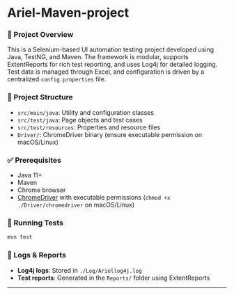 # Ariel-Maven-project

### 📝 Project Overview

This is a Selenium-based UI automation testing project developed using Java, TestNG, and Maven. The framework is modular, supports ExtentReports for rich test reporting, and uses Log4j for detailed logging. Test data is managed through Excel, and configuration is driven by a centralized `config.properties` file.

### 🔧 Project Structure

* `src/main/java`: Utility and configuration classes
* `src/test/java`: Page objects and test cases
* `src/test/resources`: Properties and resource files
* `Driver/`: ChromeDriver binary (ensure executable permission on macOS/Linux)

### ✅ Prerequisites

* Java 11+
* Maven
* Chrome browser
* [ChromeDriver](https://chromedriver.chromium.org/) with executable permissions (`chmod +x ./Driver/chromedriver` on macOS/Linux)

### 🚀 Running Tests

```bash
mvn test
```

### 📂 Logs & Reports

* **Log4j logs**: Stored in `./Log/Ariellog4j.log`
* **Test reports**: Generated in the `Reports/` folder using ExtentReports

------------------------------
